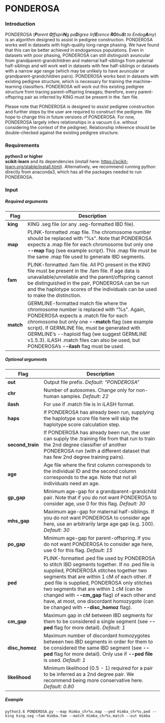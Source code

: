 # PONDEROSA

### **Introduction**  
PONDEROSA (_**P**arent **O**ffspri**N**g pe**D**igree Inf**E**rence **RO**bu**S**t to Endog**A**my_) is an algorithm designed to assist in pedigree construction. PONDEROSA works well in datasets with high-quality long-range phasing. We have found that this can be better achieved in endogamous populations. Even in datasets with poor phasing, PONDEROSA can still distinguish avuncular from grandparent-grandchildren and maternal half-siblings from paternal half-siblings and will work well in datasets with few half-siblings or datasets with a narrow age range (which may be unlikely to have avuncular or grandparent-grandchildren pairs). PONDEROSA works best in datasets with existing pedigree structure, which is necessary for training the machine-learning classifiers. PONDEROSA will work out this existing pedigree structure from tracing parent-offspring lineages; therefore, every parent-offspring pair as inferred by KING must be present in the .fam file.  

Please note that PONDEROSA is designed to _assist_ pedigree construction and further steps by the user are required to construct the pedigree. We hope to change this in future versions of PONDEROSA. For now, PONDEROSA largely infers relationships in a vacuum (i.e. without considering the context of the pedigree). Relationship inference should be double-checked against the existing pedigree structure.  

### **Requirements**
**python3 or higher**  
**scikit-learn** and its dependencies (install here: https://scikit-learn.org/stable/install.html). Alternatively, we recommend running python directly from anaconda3, which has all the packages needed to run PONDEROSA.    

### **Input**  
##### _Required arguments_  
| Flag | Description |
| ---- | ----------- |
|**king** | KING .seg file (or any .seg-formatted IBD file). |
|**map** | PLINK-formatted .map file. The chromosome number should be replaced with “%s”. Note that PONDEROSA expects a .map file for each chromosome but only one **--map** flag (see example script). This .map file must be the same .map file used to generate IBD segments. |
|**fam** | PLINK-formatted .fam file. All PO present in the KING file must be present in the .fam file. If age data is unavailable/unreliable and the parent/offspring cannot be distinguished in the pair, PONDEROSA can be run and the haplotype scores of the individuals can be used to make the distinction. |
|**match** | GERMLINE-formatted match file where the chromosome number is replaced with “%s”. Again, PONDEROSA expects a .match file for each chromosome but only one **--match** flag (see example script). If GERMLINE file, must be generated with GERMLINE’s --haploid flag (we suggest GERMLINE v1.5.3). iLASH .match files can also be used, but PONDEROSA’s **\-\-ilash** flag must be used.|

##### _Optional arguments_  
| Flag | Description |
| ---- | ----------- |
|**out** | Output file prefix. _Default: “PONDEROSA”_ |
|**chr** | Number of autosomes. Change only for non-human samples. _Default: 22_ |
|**ilash** | For use if .match file is in iLASH format. |
|**haps** | If PONDEROSA has already been run, supplying the haplotype score file here will skip the haplotype score calculation step. |
|**second_train** | If PONDEROSA has already been run, the user can supply the .training file from that run to train the 2nd degree classifier of another PONDEROSA run (with a different dataset that has few 2nd degree training pairs). |
|**age** | Age file where the first column corresponds to the individual ID and the second column corresponds to the age. Note that not all individuals need an age. |
|**gp_gap** | Minimum age-gap for a grandparent-grandchild pair. Note that if you do not want PONDEROSA to consider age, use 0 for this flag. _Default: 30_ |
|**mhs_gap** | Maximum age-gap for maternal half-siblings. If you do not want PONDEROSA to consider age here, use an arbitrarily large age gap (e.g. 100). _Default: 30_ |
|**po_gap** | Minimum age-gap for parent-offspring. If you do not want PONDEROSA to consider age here, use 0 for this flag. _Default: 15_ |
|**ped** | PLINK-formatted .ped file used by PONDEROSA to stitch IBD segments together. If no .ped file is supplied, PONDEROSA stitches together two segments that are within 1 cM of each other. If .ped file is supplied, PONDEROSA only stitches two segments that are within 1 cM (can be changed with **--cm_gap** flag) of each other and have, at most, one discordant homozygote (can be changed with **--disc_homoz** flag).|
|**cm_gap** | Maximum gap in cM between IBD segments for them to be considered a single segment (see **--ped** flag for more detail). _Default: 1_ |
|**disc_homoz** | Maximum number of discordant homozygotes between two IBD segments in order for them to be considered the same IBD segment (see **--ped** flag for more detail). Only use if **--ped file** is used. _Default: 1_ |  
|**likelihood** | Minimum likelihood (0.5 - 1) required for a pair to be inferred as a 2nd degree pair. We recommend being more conservative here. _Default: 0.80_ |  

##### _Example_
`python3.6 PONDEROSA.py --map Himba_chr%s.map --ped Himba_chr%s.ped --king king.seg –fam Himba.fam --match Himba_chr%s.match --out Himba`

